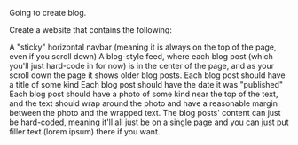 Going to create blog.


Create a website that contains the following:

A "sticky" horizontal navbar (meaning it is always on the top of the page, even if you scroll down)
A blog-style feed, where each blog post (which you'll just hard-code in for now) is in the center of the page, and as your scroll down the page it shows older blog posts.
Each blog post should have a title of some kind
Each blog post should have the date it was "published"
Each blog post should have a photo of some kind near the top of the text, and the text should wrap around the photo and have a reasonable margin between the photo and the wrapped text.
The blog posts' content can just be hard-coded, meaning it'll all just be on a single page and you can just put filler text (lorem ipsum) there if you want.